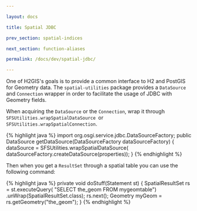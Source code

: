 ```yaml
---

layout: docs

title: Spatial JDBC

prev_section: spatial-indices

next_section: function-aliases

permalink: /docs/dev/spatial-jdbc/

---
```


One of H2GIS's goals is to provide a common interface to H2 and PostGIS for
Geometry data. The `spatial-utilities` package provides a `DataSource` and
`Connection` wrapper in order to facilitate the usage of JDBC with Geometry
fields.

When acquiring the `DataSource` or the `Connection`, wrap it through
`SFSUtilities.wrapSpatialDataSource `or `SFSUtilities.wrapSpatialConnection`.

{% highlight java %}
import org.osgi.service.jdbc.DataSourceFactory;
public DataSource getDataSource(DataSourceFactory dataSourceFactory) {
    dataSource = SFSUtilities.wrapSpatialDataSource(
        dataSourceFactory.createDataSource(properties));
}
{% endhighlight %}

Then when you get a `ResultSet` through a spatial table you can use the
following command:

{% highlight java %}
private void doStuff(Statement st) {
    SpatialResultSet rs = st.executeQuery(
        "SELECT the_geom FROM mygeomtable")
            .unWrap(SpatialResultSet.class);
    rs.next();
    Geometry myGeom = rs.getGeometry("the_geom");
}
{% endhighlight %}
